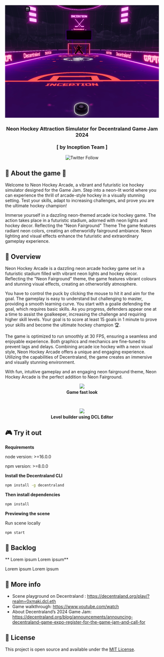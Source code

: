<br />
<p align="center">
<a >
    <img src="images/scene-thumbnail.png" alt="Logo">
</a>

<h3 align="center">Neon Hockey Attraction Simulator for Decentraland Game Jam 2024<br /><br />[ by Inception Team ]</h3>

<p align="center">
    <img alt="Twitter Follow" src="https://img.shields.io/twitter/follow/inceptionfun?style=social" />  
</p>

## 🏒 About the game 🥅

Welcome to Neon Hockey Arcade, a vibrant and futuristic ice hockey simulator designed for the Game Jam. Step into a neon-lit world where you can experience the thrill of arcade-style hockey in a visually stunning setting. Test your skills, adapt to increasing challenges, and prove you are the ultimate hockey champion!

Immerse yourself in a dazzling neon-themed arcade ice hockey game.
The action takes place in a futuristic stadium, adorned with neon lights and hockey decor.
Reflecting the "Neon Fairground" Theme
The game features radiant neon colors, creating an otherworldly fairground ambiance.
Neon lighting and visual effects enhance the futuristic and extraordinary gameplay experience.

## 🔎 Overview
Neon Hockey Arcade is a dazzling neon arcade hockey game set in a futuristic stadium filled with vibrant neon lights and hockey decor. Reflecting the "Neon Fairground" theme, the game features vibrant colours and stunning visual effects, creating an otherworldly atmosphere.

You have to control the puck by clicking the mouse to hit it and aim for the goal. The gameplay is easy to understand but challenging to master, providing a smooth learning curve. You start with a goalie defending the goal, which requires basic skills. As you progress, defenders appear one at a time to assist the goalkeeper, increasing the challenge and requiring higher skill levels. Your goal is to score at least 15 goals in 1 minute to prove your skills and become the ultimate hockey champion 🏆.

The game is optimized to run smoothly at 30 FPS, ensuring a seamless and enjoyable experience. Both graphics and mechanics are fine-tuned to prevent lags and delays. Combining arcade ice hockey with a neon visual style, Neon Hockey Arcade offers a unique and engaging experience. Utilizing the capabilities of Decentraland, the game creates an immersive and visually stunning environment.

With fun, intuitive gameplay and an engaging neon fairground theme, Neon Hockey Arcade is the perfect addition to Neon Fairground.

<p align="center">
    <img src="screenshots/preview.gif" width="600"><br>
    <strong>Game fast look</strong>
</p>
<br />
<p align="center">
    <img src="screenshots/dcl-edit.gif" width="600"><br>
    <strong>Level builder using DCL Editor</strong>
</p>

## 🎮 Try it out
**Requirements**

node version: >=16.0.0

npm version: >=8.0.0

**Install the Decentraland CLI**

```bash
npm install -g decentraland
```

**Then install dependencies**
```bash
npm install
```
**Previewing the scene**

Run scene locally
```bash
npm start
```


## 🙏 Backlog
** Lorem ipsum Lorem ipsum**

Lorem ipsum Lorem ipsum




## 🚩 More info

- Scene playground on Decentraland : https://decentraland.org/play/?realm=0xmaki.dcl.eth
- Game walkthrough: https://www.youtube.com/watch
- About Decentraland’s 2024 Game Jam: https://decentraland.org/blog/announcements/announcing-decentraland-game-expo-register-for-the-game-jam-and-call-for


## 📑 License

This project is open source and available under the [MIT License](LICENSE).
